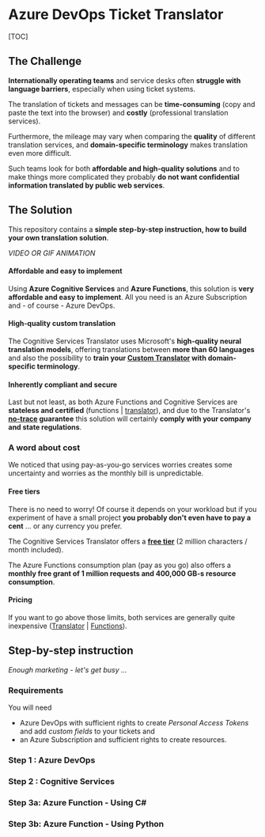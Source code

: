 # Azure DevOps Ticket Translator

[TOC]

## The Challenge
**Internationally operating teams** and service desks often **struggle with language barriers**, especially when using ticket systems.

The translation of tickets and messages can be **time-consuming** (copy and paste the text into the browser) and **costly** (professional translation services).

Furthermore, the mileage may vary when comparing the **quality** of different translation services, and **domain-specific terminology** makes translation even more difficult.

Such teams look for both **affordable and high-quality solutions** and to make things more complicated they probably **do not want confidential information translated by public web services**.

## The Solution

This repository contains a **simple step-by-step instruction, how to build your own translation solution**.

*VIDEO OR GIF ANIMATION*

#### Affordable and easy to implement

Using **Azure Cognitive Services** and **Azure Functions**, this solution is **very affordable and easy to implement**. All you need is an Azure Subscription and - of course - Azure DevOps. 

#### High-quality custom translation

The Cognitive Services Translator uses Microsoft's **high-quality neural translation models**, offering translations between **more than 60 languages** and also the possibility to **train your [Custom Translator](https://docs.microsoft.com/en-us/azure/cognitive-services/translator/translator-info-overview#language-customization) with domain-specific terminology**.

#### Inherently compliant and secure

Last but not least, as both Azure Functions and Cognitive Services are **stateless and certified** (functions | [translator](https://www.microsoft.com/en-us/translator/business/notrace/#compliance)), and due to the Translator's **[no-trace](https://www.microsoft.com/en-us/translator/business/notrace/) guarantee** this solution will certainly **comply with your company and state regulations**.

### A word about cost

We noticed that using pay-as-you-go services worries creates some uncertainty and worries as the monthly bill is unpredictable. 

#### Free tiers

There is no need to worry! Of course it depends on your workload but if you experiment of have a small project **you probably don't even have to pay a cent** ... or any currency you prefer.

The Cognitive Services Translator offers a **[free tier](https://azure.microsoft.com/en-us/pricing/details/cognitive-services/translator/)** (2 million characters / month included).

The Azure Functions consumption plan (pay as you go) also offers a **monthly free grant of 1 million requests and 400,000 GB-s resource consumption**. 

#### Pricing

If you want to go above those limits, both services are generally quite inexpensive ([Translator](https://azure.microsoft.com/en-us/pricing/details/cognitive-services/translator/) | [Functions](https://azure.microsoft.com/en-us/pricing/details/functions/)).

## Step-by-step instruction

*Enough marketing - let's get busy ...*

### Requirements

You will need 
* Azure DevOps with sufficient rights to create *Personal Access Tokens* and add *custom fields* to your tickets and 
* an Azure Subscription and sufficient rights to create resources.

### Step 1 : Azure DevOps

### Step 2 : Cognitive Services

### Step 3a: Azure Function - Using C#

### Step 3b: Azure Function - Using Python